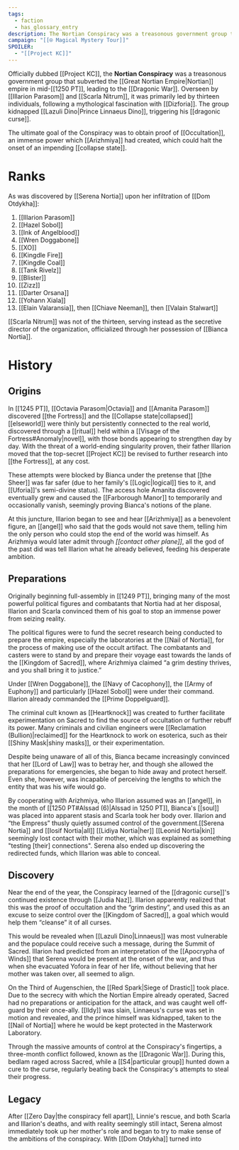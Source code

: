 ```yaml
---
tags:
  - faction
  - has_glossary_entry
description: The Nortian Conspiracy was a treasonous government group that subverted the Nortian empire in mid-1250 PT, leading to the Dragonic War.
campaign: "[[⍟ Magical Mystery Tour]]"
SPOILER:
  - "[[Project KC]]"
---
```

Officially dubbed [[Project KC]], the **Nortian Conspiracy** was a treasonous government group that subverted the [[Great Nortian Empire|Nortian]] empire in mid-[[1250 PT]], leading to the [[Dragonic War]]. Overseen by [[Illarion Parasom]]  and [[Scarla Nitrum]], it was primarily led by thirteen individuals, following a mythological fascination with [[Dizforia]]. The group kidnapped [[Lazuli Dino|Prince Linnaeus Dino]], triggering his [[dragonic curse]].

The ultimate goal of the Conspiracy was to obtain proof of [[Occultation]], an immense power which [[Arizhmiya]] had created, which could halt the onset of an impending [[collapse state]].

# Ranks
As was discovered by [[Serena Nortia]] upon her infiltration of [[Dom Otdykha]]:
1. [[Illarion Parasom]]
2. [[Hazel Sobol]]
3. [[Ink of Angelblood]]
4. [[Wren Doggabone]]
5. [[XO]]
6. [[Kingdle Fire]]
7. [[Kingdle Coal]]
8. [[Tank Rivelz]]
9. [[Blister]]
10. [[Zizz]]
11. [[Darter Orsana]]
12. [[Yohann Xiala]]
13. [[Elain Valaransia]], then [[Chiave Neeman]], then [[Valain Stalwart]]

[[Scarla Nitrum]] was not of the thirteen, serving instead as the secretive director of the organization, officialized through her possession of [[Bianca Nortia]].

# History

## Origins
In [[1245 PT]], [[Octavia Parasom|Octavia]] and [[Amanita Parasom]] discovered [[the Fortress]] and the [[Collapse state|collapsed]] [[elseworld]] were thinly but persistently connected to the real world, discovered through a [[ritual]] held within a [[Visage of the Fortress#Anomaly|novel]], with those bonds appearing to strengthen day by day. With the threat of a world-ending singularity proven, their father Illarion moved that the top-secret [[Project KC]] be revised to further research into [[the Fortress]], at any cost. 

These attempts were blocked by Bianca under the pretense that [[the Sheer]] was far safer (due to her family's [[Logic|logical]] ties to it, and [[Uforia]]'s semi-divine status). The access hole Amanita discovered eventually grew and caused the [[Farborough Manor]] to temporarily and occasionally vanish, seemingly proving Bianca's notions of the plane.

At this juncture, Illarion began to see and hear [[Arizhmiya]] as a benevolent figure, an [[angel]] who said that the gods would not save them, telling him the only person who could stop the end of the world was himself. As Arizhmiya would later admit through *[[contact other plane]]*, all the god of the past did was tell Illarion what he already believed, feeding his desperate ambition. 


## Preparations
Originally beginning full-assembly in [[1249 PT]], bringing many of the most powerful political figures and combatants that Nortia had at her disposal, Illarion and Scarla convinced them of his goal to stop an immense power from seizing reality. 

The political figures were to fund the secret research being conducted to prepare the empire, especially the laboratories at the [[Nail of Nortia]], for the process of making use of the occult artifact. The combatants and casters were to stand by and prepare their voyage east towards the lands of the [[Kingdom of Sacred]], where Arizhmiya claimed “a grim destiny thrives, and you shall bring it to justice.”

Under [[Wren Doggabone]], the [[Navy of Cacophony]], the [[Army of Euphony]] and particularly [[Hazel Sobol]] were under their command. Illarion already commanded the [[Prime Doppelguard]].

The criminal cult known as [[Heartknock]] was created to further facilitate experimentation on Sacred to find the source of occultation or further rebuff its power. Many criminals and civilian engineers were [[Reclamation (Bullion)|reclaimed]] for the Heartknock to work on esoterica, such as their [[Shiny Mask|shiny masks]], or their experimentation.

Despite being unaware of all of this, Bianca became increasingly convinced that her [[Lord of Law]] was to betray her, and though she allowed the preparations for emergencies, she began to hide away and protect herself. Even she, however, was incapable of perceiving the lengths to which the entity that was his wife would go.

By cooperating with Arizhmiya, who Illarion assumed was an [[angel]], in the month of [[1250 PT#Alssad (6)|Alssad in 1250 PT]], Bianca's [[soul]] was placed into apparent stasis and Scarla took her body over. Illarion and “the Empress” thusly quietly assumed control of the government.[[Serena Nortia]] and [[Iosif Nortia|all]] [[Lidiya Nortia|her]] [[Leonid Nortia|kin]] seemingly lost contact with their mother, which was explained as something "testing [their] connections". Serena also ended up discovering the redirected funds, which Illarion was able to conceal.

## Discovery

Near the end of the year, the Conspiracy learned of the [[dragonic curse]]'s continued existence through [[Judia Naz]]. Illarion apparently realized that this was the proof of occultation and the “grim destiny”, and used this as an excuse to seize control over the [[Kingdom of Sacred]], a goal which would help them “cleanse” it of all curses.

This would be revealed when [[Lazuli Dino|Linnaeus]] was most vulnerable and the populace could receive such a message, during the Summit of Sacred. Illarion had predicted from an interpretation of the [[Apocrypha of Winds]] that Serena would be present at the onset of the war, and thus when she evacuated Yofora in fear of her life, without believing that her mother was taken over, all seemed to align.

On the Third of Augenschien, the [[Red Spark|Siege of Drastic]] took place. Due to the secrecy with which the Nortian Empire already operated, Sacred had no preparations or anticipation for the attack, and was caught well off-guard by their once-ally. [[Ildy]] was slain, Linnaeus's curse was set in motion and revealed, and the prince himself was kidnapped, taken to the [[Nail of Nortia]] where he would be kept protected in the Masterwork Laboratory.

Through the massive amounts of control at the Conspiracy's fingertips, a three-month conflict followed, known as the [[Dragonic War]]. During this, bedlam raged across Sacred, while a [[S4|particular group]] hunted down a cure to the curse, regularly beating back the Conspiracy's attempts to steal their progress. 

## Legacy
After [[Zero Day|the conspiracy fell apart]], Linnie's rescue, and both Scarla and Illarion's deaths, and with reality seemingly still intact, Serena almost immediately took up her mother's role and began to try to make sense of the ambitions of the conspiracy. With [[Dom Otdykha]] turned into 